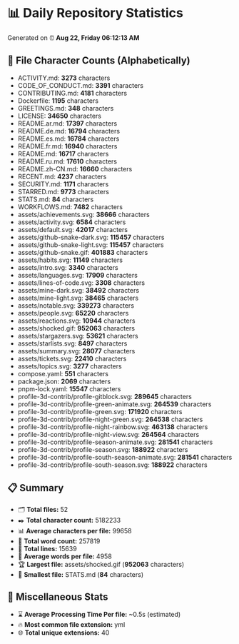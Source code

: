 # 📊 Daily Repository Statistics
Generated on ⏰ **Aug 22, Friday 06:12:13 AM**

## 📂 File Character Counts (Alphabetically)
- ACTIVITY.md: **3273** characters
- CODE_OF_CONDUCT.md: **3391** characters
- CONTRIBUTING.md: **4181** characters
- Dockerfile: **1195** characters
- GREETINGS.md: **348** characters
- LICENSE: **34650** characters
- README.ar.md: **17397** characters
- README.de.md: **16794** characters
- README.es.md: **16784** characters
- README.fr.md: **16940** characters
- README.md: **16717** characters
- README.ru.md: **17610** characters
- README.zh-CN.md: **16660** characters
- RECENT.md: **4237** characters
- SECURITY.md: **1171** characters
- STARRED.md: **9773** characters
- STATS.md: **84** characters
- WORKFLOWS.md: **7482** characters
- assets/achievements.svg: **38666** characters
- assets/activity.svg: **6584** characters
- assets/default.svg: **42017** characters
- assets/github-snake-dark.svg: **115457** characters
- assets/github-snake-light.svg: **115457** characters
- assets/github-snake.gif: **401883** characters
- assets/habits.svg: **11149** characters
- assets/intro.svg: **3340** characters
- assets/languages.svg: **17909** characters
- assets/lines-of-code.svg: **3308** characters
- assets/mine-dark.svg: **38492** characters
- assets/mine-light.svg: **38465** characters
- assets/notable.svg: **339273** characters
- assets/people.svg: **65220** characters
- assets/reactions.svg: **10944** characters
- assets/shocked.gif: **952063** characters
- assets/stargazers.svg: **53621** characters
- assets/starlists.svg: **8497** characters
- assets/summary.svg: **28077** characters
- assets/tickets.svg: **22410** characters
- assets/topics.svg: **3277** characters
- compose.yaml: **551** characters
- package.json: **2069** characters
- pnpm-lock.yaml: **15547** characters
- profile-3d-contrib/profile-gitblock.svg: **289645** characters
- profile-3d-contrib/profile-green-animate.svg: **264539** characters
- profile-3d-contrib/profile-green.svg: **171920** characters
- profile-3d-contrib/profile-night-green.svg: **264538** characters
- profile-3d-contrib/profile-night-rainbow.svg: **463138** characters
- profile-3d-contrib/profile-night-view.svg: **264564** characters
- profile-3d-contrib/profile-season-animate.svg: **281541** characters
- profile-3d-contrib/profile-season.svg: **188922** characters
- profile-3d-contrib/profile-south-season-animate.svg: **281541** characters
- profile-3d-contrib/profile-south-season.svg: **188922** characters

## 📋 Summary
- 🗂️ **Total files:** 52
- ✒️ **Total character count:** 5182233
- 📊 **Average characters per file:** 99658
- 📝 **Total word count:** 257819
- 🧾 **Total lines:** 15639
- 📐 **Average words per file:** 4958
- 🏆 **Largest file:** assets/shocked.gif (**952063** characters)
- 🥉 **Smallest file:** STATS.md (**84** characters)

## 🌟 Miscellaneous Stats
- ⌛ **Average Processing Time Per file:** ~0.5s (estimated)
- 🔥 **Most common file extension:** yml
- 🌐 **Total unique extensions:** 40
